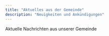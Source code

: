 ```yaml
---
title: "Aktuelles aus der Gemeinde"
description: "Neuigkeiten und Ankündigungen"
---
```


Aktuelle Nachrichten aus unserer Gemeinde
